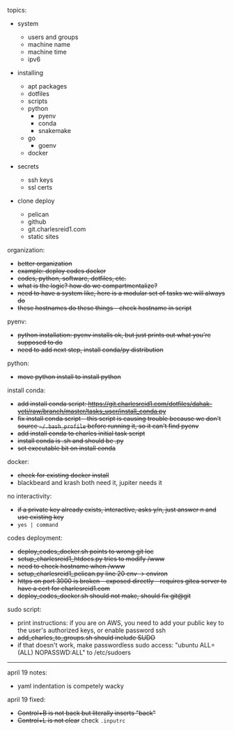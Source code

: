 topics:
- system 
    - users and groups
    - machine name
    - machine time
    - ipv6

- installing
    - apt packages
    - dotfiles
    - scripts
    - python
        - pyenv
        - conda
        - snakemake
    - go
        - goenv
    - docker

- secrets
    - ssh keys
    - ssl certs

- clone deploy
    - pelican
    - github
    - git.charlesreid1.com
    - static sites



organization:
- <s>better organization
- example: deploy codes docker
- codes, python, software, dotfiles, etc.
- what is the logic? how do we compartmentalize?
- need to have a system like, here is a modular set of tasks we will always do
- these hostnames do these things - check hostname in script</s>

pyenv:
- <s>python installation: pyenv installs ok, but just prints out what you're supposed to do
- need to add next step, install conda/py distribution</s>

python:
- <s>move python install to install python</s>

install conda:
- <s>add install conda script: https://git.charlesreid1.com/dotfiles/dahak-yeti/raw/branch/master/tasks_user/install_conda.py
- fix install conda script - this script is causing trouble because we don't source `~/.bash_profile` before running it, so it can't find pyenv
- add install conda to charles initial task script
- install conda is .sh and should be .py
- set executable bit on install conda</s>

docker:
- <s>check for existing docker install</s>
- blackbeard and krash both need it, jupiter needs it


no interactivity:
- <s>if a private key already exists, interactive, asks y/n, just answer n and use existing key</s>
- `yes | command`


codes deployment:
- <s>deploy_codes_docker.sh points to wrong git loc
- setup_charlesreid1_htdocs.py tries to modify /www
- need to check hostname when /www
- setup_charlesreid1_pelican.py line 20 env -> environ
- https on port 3000 is broken - exposed directly - requires gitea server to have a cert for charlesreid1.com
- deploy_codes_docker.sh should not make, should fix git@git</s>


sudo script:
- print instructions: if you are on AWS, you need to add your public key to the user's authorized keys, or enable password ssh
- <s>add_charles_to_groups.sh should include SUDO</s>
- if that doesn't work, make passwordless sudo access: "ubuntu ALL=(ALL) NOPASSWD:ALL" to /etc/sudoers




-----------------


april 19 notes:
- yaml indentation is competely wacky

april 19 fixed:
- <s>Control+B is not back but literally inserts "back"</s>
- <s>Control+L is not clear</s> check `.inputrc`



